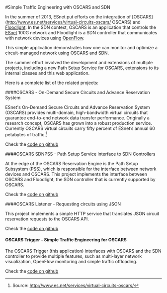 #Simple Traffic Engineering with OSCARS and SDN

In the summer of 2013, ESnet put efforts on the integration of [OSCARS](http://www.es.net/services/virtual-circuits-oscars/ OSCARS) and [Floodlight](http://www.projectfloodlight.org/floodlight/). In the SDN context, OSCARS is an application that controls the [ESnet](http://es.net/) 100G network and Floodlight is a SDN controller that communicates with network devices using [OpenFlow](http://www.openflow.org/).

This simple application demonstrates how one can monitor and optimize a circuit-managed network using OSCARS and SDN.

The summer effort involved the development and extensions of multiple projects, including a new Path Setup Service for OSCARS, extensions to its internal classes and this web application.

Here is a complete list of the related projects:

####OSCARS - On-Demand Secure Circuits and Advance Reservation System

ESnet's On-Demand Secure Circuits and Advance Reservation System (OSCARS) provides multi-domain, high-bandwidth virtual circuits that guarantee end-to-end network data transfer performance. Originally a research concept, OSCARS has grown into a robust production service. Currently OSCARS virtual circuits carry fifty percent of ESnet’s annual 60 petabytes of traffic.[^1]

[^1]: Source: http://www.es.net/services/virtual-circuits-oscars/ 

Check the [code on github](http://github.com/hsr/oscars)

####OSCARS SDNPSS - Path Setup Service interface to SDN Controllers

At the edge of the OSCARS Reservation Engine is the Path Setup Subsystem (PSS), which is responsible for the interface between network devices and OSCARS. This project implements the interface between OSCARS and Floodlight, the SDN controller that is currently supported by OSCARS.

Check the [code on github](http://github.com/hsr/oscars-sdnpss)

####OSCARS Listener - Requesting circuits using JSON

This project implements a simple HTTP service that translates JSON circuit reservation requests to the OSCARS API.

Check the [code on github](http://github.com/hsr/oscars-listener)

#### OSCARS Trigger - Simple Traffic Engineering for OSCARS

The OSCARS Trigger (this application) interfaces with OSCARS and the SDN controller to provide multiple features, such as multi-layer network visualization, OpenFlow monitoring and simple traffic offloading.

Check the [code on github](http://github.com/hsr/oscars-trigger)